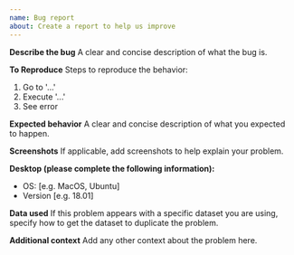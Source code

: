 ```yaml
---
name: Bug report
about: Create a report to help us improve
---
```


**Describe the bug**
A clear and concise description of what the bug is.

**To Reproduce**
Steps to reproduce the behavior:

1. Go to '...'
2. Execute '...'
3. See error

**Expected behavior**
A clear and concise description of what you expected to happen.

**Screenshots**
If applicable, add screenshots to help explain your problem.

**Desktop (please complete the following information):**

- OS: [e.g. MacOS, Ubuntu]
- Version [e.g. 18.01]

**Data used**
If this problem appears with a specific dataset you are using, specify how to get the dataset to duplicate the problem.

**Additional context**
Add any other context about the problem here.
